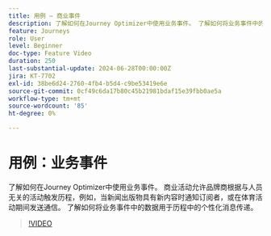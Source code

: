```yaml
---
title: 用例 — 商业事件
description: 了解如何在Journey Optimizer中使用业务事件。 了解如何将业务事件中的数据用于历程中的个性化消息传递。
feature: Journeys
role: User
level: Beginner
doc-type: Feature Video
duration: 250
last-substantial-update: 2024-06-28T00:00:00Z
jira: KT-7702
exl-id: 38be6d24-2760-4fb4-b5d4-c9be53419e6e
source-git-commit: 0cf49c6da17b80c45b21981bdaf15e39fbb0ae5a
workflow-type: tm+mt
source-wordcount: '85'
ht-degree: 0%

---
```



# 用例：业务事件

了解如何在Journey Optimizer中使用业务事件。 商业活动允许品牌商根据与人员无关的活动触发历程，例如，当新闻出版物具有新内容时通知订阅者，或在体育活动期间发送通信。 了解如何将业务事件中的数据用于历程中的个性化消息传递。

>[!VIDEO](https://video.tv.adobe.com/v/334234/?learn=on)

